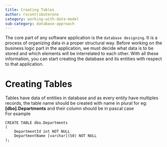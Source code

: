 ```yaml
---
title: Creating Tables
author: rxcontributorone
category: working-with-data-model
sub-category: database-approach
---
```


The core part of any software application is the `database designing`. It is a process of organizing data in a proper structural way. Before working on the business logic part in the application, we must decide what data is to be stored and which elements will be interrelated to each other. With all these information, you can start creating the database and its entities with respect to that application.

# Creating Tables
Tables have data of entities in database and as every entity have multiples records, the table name should be created with name in plural for eg: **[dbo].Departments** and their column should be in pascal case  
For example 

```
CREATE TABLE dbo.Departments  
(  
    DepartmentId int NOT NULL  
    DepartmentName [varchar](50) NOT NULL
);  
```
